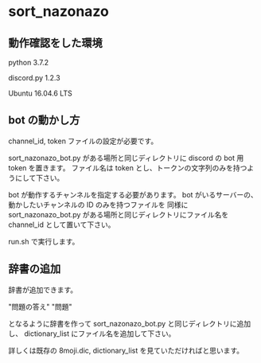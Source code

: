 # sort_nazonazo

## 動作確認をした環境

python 3.7.2

discord.py 1.2.3

Ubuntu 16.04.6 LTS

## bot の動かし方

channel_id, token ファイルの設定が必要です。

sort_nazonazo_bot.py がある場所と同じディレクトリに discord の bot 用 token を置きます。
ファイル名は token とし、トークンの文字列のみを持つようにして下さい。

bot が動作するチャンネルを指定する必要があります。
bot がいるサーバーの、動かしたいチャンネルの ID のみを持つファイルを
同様に sort_nazonazo_bot.py がある場所と同じディレクトリにファイル名を channel_id として置いて下さい。

run.sh で実行します。

## 辞書の追加

辞書が追加できます。

"問題の答え" "問題"

となるように辞書を作って sort_nazonazo_bot.py と同じディレクトリに追加し、
dictionary_list にファイル名を追加して下さい。

詳しくは既存の 8moji.dic, dictionary_list を見ていただければと思います。
